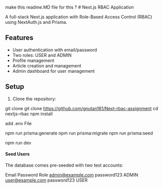 make this readme.MD file for this ? # Next.js RBAC Application

A full-stack Next.js application with Role-Based Access Control (RBAC) using NextAuth.js and Prisma.

## Features

- User authentication with email/password
- Two roles: USER and ADMIN
- Profile management
- Article creation and management
- Admin dashboard for user management


## Setup

1. Clone the repository:

git clone git clone https://github.com/gnutan181/Next-rbac-assignment
cd nextjs-rbac
npm install

add .env File

npm run prisma:generate
npm run prisma:migrate
npm run prisma:seed

npm run dev

#### Seed Users
The database comes pre-seeded with two test accounts:

Email	           Password	     Role
admin@example.com	password123	ADMIN
user@example.com	password123	USER
